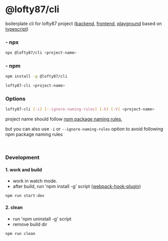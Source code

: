 # @lofty87/cli

boilerplate cli for lofty87 project ([backend](https://github.com/lofty87/cli/tree/master/packages/baseBackend#backend), [frontend](https://github.com/lofty87/cli/tree/master/packages/baseFrontend#frontend), [playground](https://github.com/lofty87/cli/tree/master/packages/basePlayground#playground) based on [typescript](https://www.typescriptlang.org/))

### - npx

```bash
npx @lofty87/cli <project-name>
```

### - npm

```bash
npm install -g @lofty87/cli

lofty87-cli <project-name>
```

### Options

```bash
lofty87-cli [-i] [--ignore-naming-rules] [-h] [-V] <project-name>
```

project name should follow [npm package naming rules](https://github.com/npm/validate-npm-package-name#naming-rules),

but you can also use `-i` or `--ignore-naming-rules` option to avoid following npm package naming rules

<br />

### Development

#### 1. work and build

- work in watch mode.
- after build, run 'npm install -g' script ([webpack-hook-plugin](https://github.com/tienne/webpack-hook-plugin))

```ts
npm run start:dev
```

#### 2. clean

- run 'npm uninstall -g' script
- remove build dir

```ts
npm run clean
```